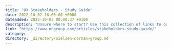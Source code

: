 ```yaml
---
title: "UX Stakeholders - Study Guide"
date: 2022-10-02 16:00:00 +0000
dateadded: 2022-10-03 00:00:37 +0100
description: "Unsure where to start? Use this collection of links to our articles and videos about engaging and collaborating with UX stakeholders."
link: "https://www.nngroup.com/articles/stakeholders-study-guide/"
category:
directory: _directory/nielsen-norman-group.md
---
```

